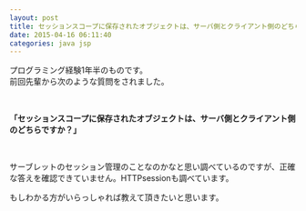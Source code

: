 ```yaml
---
layout: post
title: セッションスコープに保存されたオブジェクトは、サーバ側とクライアント側のどちらですか？
date: 2015-04-16 06:11:40
categories: java jsp
---
```

<!-- {% raw %} -->
<p>プログラミング経験1年半のものです。 <br>
前回先輩から次のような質問をされました。 </p>

<p><br></p>

<p><strong>「セッションスコープに保存されたオブジェクトは、サーバ側とクライアント側のどちらですか？」</strong> </p>

<p><br></p>

<p>サーブレットのセッション管理のことなのかなと思い調べているのですが、正確な答えを確認できていません。HTTPsessionも調べています。 </p>

<p>もしわかる方がいらっしゃれば教えて頂きたいと思います。</p>
<!-- {% endraw %} -->
